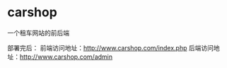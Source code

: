 # carshop
一个租车网站的前后端

部署完后：
前端访问地址：http://www.carshop.com/index.php
后端访问地址：http://www.carshop.com/admin